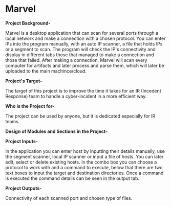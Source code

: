 # Marvel
**Project Background-**

Marvel is a desktop application that can scan for several ports through a local network and make a connection with a chosen protocol. You can enter IPs into the program manually, with an auto IP scanner, a file that holds IPs or a segment to scan. The program will check the IP's connectivity and display in different tabs those that managed to make a connection and those that failed. After making a connection, Marvel will scan every computer for artifacts and later process and parse them, which will later be uploaded to the main machince/cloud.

**Project's Target-**

The target of this project is to improve the time it takes for an IR (Incedent Response) team to handle a cyber-incident in a more efficient way.

**Who is the Project for-**

The project can be used by anyone, but it is dedicated especially for IR teams.

**Design of Modules and Sections in the Project-**

**Project Inputs-**

In the application you can enter host by inputting their details manually, use the segment scanner, local IP scanner or input a file of hosts. You can later edit, select or delete existing hosts. In the combo box you can choose a protocol to work with and a command to execute, below that there are two text boxes to input the target and destination directories. Once a command is executed the command details can be seen in the output tab.

**Project Outputs-**

Connectivity of each scanned port and chosen type of files.
